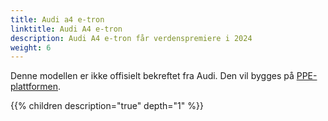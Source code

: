 ```yaml
---
title: Audi a4 e-tron
linktitle: Audi A4 e-tron
description: Audi A4 e-tron får verdenspremiere i 2024
weight: 6
---
```


Denne modellen er ikke offisielt bekreftet fra Audi. Den vil bygges på [PPE-plattformen](/technology/bev-platforms/ppe/).

{{% children description="true" depth="1" %}}
